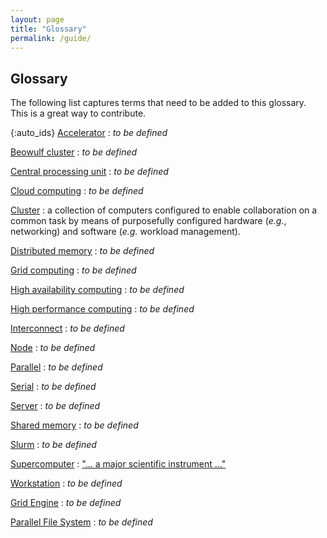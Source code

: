 ```yaml
---
layout: page
title: "Glossary"
permalink: /guide/
---
```


## Glossary

The following list captures terms that need to be added to this glossary. This
is a great way to contribute.

{:auto_ids}
[Accelerator](
https://en.wikipedia.org/wiki/Hardware_acceleration)
:    *to be defined*

[Beowulf cluster](
https://en.wikipedia.org/wiki/Beowulf_cluster)
:    *to be defined*

[Central processing unit](
https://en.wikipedia.org/wiki/Central_processing_unit)
:    *to be defined*

[Cloud computing](
https://en.wikipedia.org/wiki/Cloud_computing)
:    *to be defined*

[Cluster](
https://en.wikipedia.org/wiki/Computer_cluster)
:     a collection of computers configured to enable collaboration on a common
      task by means of purposefully configured hardware (*e.g.*, networking)
      and software (*e.g.* workload management).

[Distributed memory](
https://en.wikipedia.org/wiki/Distributed_memory)
:    *to be defined*

[Grid computing](
https://en.wikipedia.org/wiki/Grid_computing)
:    *to be defined*

[High availability computing](
https://en.wikipedia.org/wiki/High_availability)
:    *to be defined*

[High performance computing](
https://en.wikipedia.org/w/index.php?title=High-performance_computing&redirect=no)
:    *to be defined*

[Interconnect](
https://en.wikipedia.org/wiki/Supercomputer_architecture)
:    *to be defined*

[Node](
https://en.wikipedia.org/wiki/Node_(computer_science))
:    *to be defined*

[Parallel](
https://en.wikipedia.org/wiki/Parallel_computing)
:    *to be defined*

[Serial](
https://en.wikipedia.org/wiki/Serial_computer)
:    *to be defined*

[Server](
https://en.wikipedia.org/wiki/Server_(computing))
:    *to be defined*

[Shared memory](
https://en.wikipedia.org/wiki/Shared_memory)
:    *to be defined*

[Slurm](
https://en.wikipedia.org/wiki/Slurm_Workload_Manager)
:    *to be defined*

[Supercomputer](
https://en.wikipedia.org/wiki/Supercomputer)
:    ["... a major scientific instrument ..."](
https://www.hpcnotes.com/2015/10/essential-analogies-for-hpc-advocate.html)

[Workstation](
https://en.wikipedia.org/wiki/Workstation)
:    *to be defined*

[Grid Engine](
https://en.wikipedia.org/wiki/Oracle_Grid_Engine)
:    *to be defined*

[Parallel File System](
https://en.wikipedia.org/wiki/Clustered_file_system#Distributed_file_systems)
:    *to be defined*
